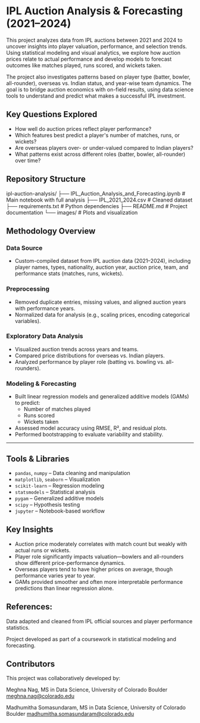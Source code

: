 # IPL Auction Analysis & Forecasting (2021–2024)

This project analyzes data from IPL auctions between 2021 and 2024 to uncover insights into player valuation, performance, and selection trends. Using statistical modeling and visual analytics, we explore how auction prices relate to actual performance and develop models to forecast outcomes like matches played, runs scored, and wickets taken.

The project also investigates patterns based on player type (batter, bowler, all-rounder), overseas vs. Indian status, and year-wise team dynamics. The goal is to bridge auction economics with on-field results, using data science tools to understand and predict what makes a successful IPL investment.


## Key Questions Explored

- How well do auction prices reflect player performance?
- Which features best predict a player's number of matches, runs, or wickets?
- Are overseas players over- or under-valued compared to Indian players?
- What patterns exist across different roles (batter, bowler, all-rounder) over time?


## Repository Structure

ipl-auction-analysis/
├── IPL_Auction_Analysis_and_Forecasting.ipynb # Main notebook with full analysis
├── IPL_2021_2024.csv # Cleaned dataset
├── requirements.txt # Python dependencies
├── README.md # Project documentation
└── images/ # Plots and visualization



## Methodology Overview

### Data Source
- Custom-compiled dataset from IPL auction data (2021–2024), including player names, types, nationality, auction year, auction price, team, and performance stats (matches, runs, wickets).

### Preprocessing
- Removed duplicate entries, missing values, and aligned auction years with performance years.
- Normalized data for analysis (e.g., scaling prices, encoding categorical variables).

### Exploratory Data Analysis
- Visualized auction trends across years and teams.
- Compared price distributions for overseas vs. Indian players.
- Analyzed performance by player role (batting vs. bowling vs. all-rounders).

### Modeling & Forecasting
- Built linear regression models and generalized additive models (GAMs) to predict:
  - Number of matches played
  - Runs scored
  - Wickets taken
- Assessed model accuracy using RMSE, R², and residual plots.
- Performed bootstrapping to evaluate variability and stability.

---

## Tools & Libraries

- `pandas`, `numpy` – Data cleaning and manipulation  
- `matplotlib`, `seaborn` – Visualization  
- `scikit-learn` – Regression modeling  
- `statsmodels` – Statistical analysis  
- `pygam` – Generalized additive models  
- `scipy` – Hypothesis testing  
- `jupyter` – Notebook-based workflow  


## Key Insights

- Auction price moderately correlates with match count but weakly with actual runs or wickets.
- Player role significantly impacts valuation—bowlers and all-rounders show different price-performance dynamics.
- Overseas players tend to have higher prices on average, though performance varies year to year.
- GAMs provided smoother and often more interpretable performance predictions than linear regression alone.


## References:

Data adapted and cleaned from IPL official sources and player performance statistics.

Project developed as part of a coursework in statistical modeling and forecasting.

## Contributors
This project was collaboratively developed by:

Meghna Nag, MS in Data Science, University of Colorado Boulder
meghna.nag@colorado.edu

Madhumitha Somasundaram, MS in Data Science, University of Colorado Boulder
madhumitha.somasundaram@colorado.edu


